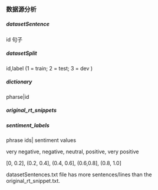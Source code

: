 ### 数据源分析

##### datasetSentence

id 句子

##### datasetSplit

id,label (1 = train; 2 = test; 3 = dev )

##### dictionary

pharse|id

##### original_rt_snippets



##### sentiment_labels

phrase ids| sentiment values

very negative, negative, neutral, positive, very positive

[0, 0.2], (0.2, 0.4], (0.4, 0.6], (0.6,0.8], (0.8, 1.0]



datasetSentences.txt file has more sentences/lines than the original_rt_snippet.txt. 	